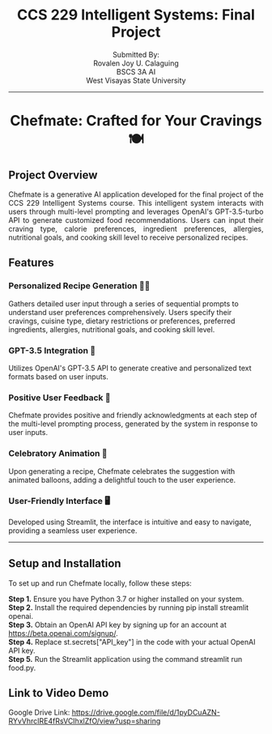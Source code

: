 # <div align="center">CCS 229 Intelligent Systems: Final Project </div>

<div align="center"> Submitted By: <br>
Rovalen Joy U. Calaguing <br>
BSCS 3A AI <br>
West Visayas State University <br> </div>
<hr>

# <div align="center"> Chefmate: Crafted for Your Cravings 🍽️</div>

## Project Overview
<div align="justify">
Chefmate is a generative AI application developed for the final project of the CCS 229 Intelligent Systems course. This intelligent system interacts with users through multi-level prompting and leverages OpenAI's GPT-3.5-turbo API to generate customized food recommendations. Users can input their craving type, calorie preferences, ingredient preferences, allergies, nutritional goals, and cooking skill level to receive personalized recipes.
</div>

## Features
### Personalized Recipe Generation 👩‍🍳
Gathers detailed user input through a series of sequential prompts to understand user preferences comprehensively. Users specify their cravings, cuisine type, dietary restrictions or preferences, preferred ingredients, allergies, nutritional goals, and cooking skill level.

### GPT-3.5 Integration 🤖
Utilizes OpenAI's GPT-3.5 API to generate creative and personalized text formats based on user inputs.

### Positive User Feedback  💬
Chefmate provides positive and friendly acknowledgments at each step of the multi-level prompting process, generated by the system in response to user inputs.

### Celebratory Animation 🎈
Upon generating a recipe, Chefmate celebrates the suggestion with animated balloons, adding a delightful touch to the user experience.

### User-Friendly Interface 🖥️
Developed using Streamlit, the interface is intuitive and easy to navigate, providing a seamless user experience.
<hr>

## Setup and Installation
To set up and run Chefmate locally, follow these steps: <br>

**Step 1.** Ensure you have Python 3.7 or higher installed on your system. <br>
**Step 2.** Install the required dependencies by running pip install streamlit openai. <br> 
**Step 3.** Obtain an OpenAI API key by signing up for an account at https://beta.openai.com/signup/. <br>
**Step 4.** Replace st.secrets["API_key"] in the code with your actual OpenAI API key. <br>
**Step 5.** Run the Streamlit application using the command streamlit run food.py. <br> 

## Link to Video Demo
Google Drive Link: https://drive.google.com/file/d/1pyDCuAZN-RYvVhrcIRE4fRsVCIhxlZfO/view?usp=sharing
